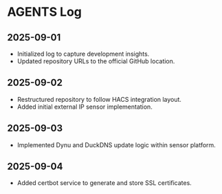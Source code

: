 # AGENTS Log

## 2025-09-01
- Initialized log to capture development insights.
- Updated repository URLs to the official GitHub location.

## 2025-09-02
- Restructured repository to follow HACS integration layout.
- Added initial external IP sensor implementation.
## 2025-09-03
- Implemented Dynu and DuckDNS update logic within sensor platform.
## 2025-09-04
- Added certbot service to generate and store SSL certificates.
